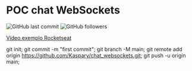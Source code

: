# POC chat WebSockets
![GitHub last commit](https://img.shields.io/github/last-commit/Kaspary/chat_websockets) ![GitHub followers](https://img.shields.io/github/followers/Kaspary?label=Jo%C3%A3o%20Pedro%20Kaspary&style=social)


[Vídeo exemplo Rocketseat](https://www.youtube.com/watch?v=-jXfKDYJJvo)

git init;
git commit -m "first commit";
git branch -M main;
git remote add origin https://github.com/Kaspary/chat_websockets.git;
git push -u origin main;
